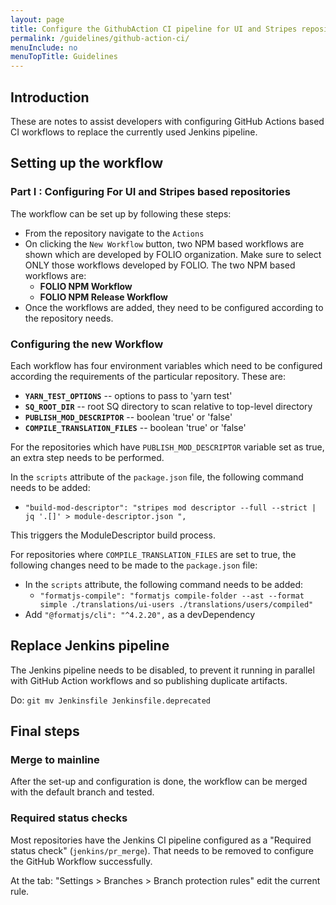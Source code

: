 ```yaml
---
layout: page
title: Configure the GithubAction CI pipeline for UI and Stripes repositories
permalink: /guidelines/github-action-ci/
menuInclude: no
menuTopTitle: Guidelines
---
```


## Introduction

These are notes to assist developers with configuring GitHub Actions based CI workflows to replace the currently used Jenkins pipeline.

## Setting up the workflow

### Part I : Configuring For UI and Stripes based repositories

The workflow can be set up by following these steps:
- From the repository navigate to the `Actions`
- On clicking the `New Workflow` button, two NPM based workflows are shown which are developed by FOLIO organization. Make sure to select ONLY those workflows developed by FOLIO. The two NPM based workflows are:
    - **FOLIO NPM Workflow**
    - **FOLIO NPM Release Workflow**
- Once the workflows are added, they need to be configured according to the repository needs.

### Configuring the new Workflow

Each workflow has four environment variables which need to be configured according the requirements of the particular repository. These are:
- **`YARN_TEST_OPTIONS`** -- options to pass to 'yarn test'
- **`SQ_ROOT_DIR`** -- root SQ directory to scan relative to top-level directory
- **`PUBLISH_MOD_DESCRIPTOR`** -- boolean 'true' or 'false'
- **`COMPILE_TRANSLATION_FILES`** -- boolean 'true' or 'false'

For the repositories which have `PUBLISH_MOD_DESCRIPTOR` variable set as true, an extra step needs to be performed.

In the `scripts` attribute of the `package.json` file, the following command needs to be added:
- `"build-mod-descriptor": "stripes mod descriptor --full --strict | jq '.[]' > module-descriptor.json ",`

This triggers the ModuleDescriptor build process.

For repositories where `COMPILE_TRANSLATION_FILES` are set to true, the following changes need to be made to the `package.json` file:
- In the `scripts` attribute, the following command needs to be added:
    - `"formatjs-compile": "formatjs compile-folder --ast --format simple ./translations/ui-users ./translations/users/compiled"`
- Add `"@formatjs/cli": "^4.2.20",` as a devDependency

## Replace Jenkins pipeline

The Jenkins pipeline needs to be disabled, to prevent it running in parallel with GitHub Action workflows and so publishing duplicate artifacts.

Do: `git mv Jenkinsfile Jenkinsfile.deprecated`

## Final steps

### Merge to mainline

After the set-up and configuration is done, the workflow can be merged with the default branch and tested.

### Required status checks

Most repositories have the Jenkins CI pipeline configured as a "Required status check" (`jenkins/pr_merge`). That needs to be removed to configure the GitHub Workflow successfully.

At the tab: "Settings > Branches > Branch protection rules" edit the current rule.

<div class="folio-spacer-content"></div>


